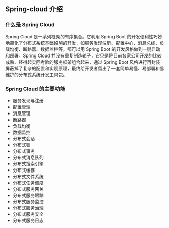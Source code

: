 ## Spring-cloud 介绍

### 什么是 Spring Cloud

Spring Cloud 是一系列框架的有序集合。它利用 Spring Boot 的开发便利性巧妙地简化了分布式系统基础设施的开发，如服务发现注册、配置中心、消息总线、负载均衡、断路器、数据监控等，都可以用 Spring Boot 的开发风格做到一键启动和部署。Spring Cloud 并没有重复制造轮子，它只是将目前各家公司开发的比较成熟、经得起实际考验的服务框架组合起来，通过 Spring Boot 风格进行再封装屏蔽掉了复杂的配置和实现原理，最终给开发者留出了一套简单易懂、易部署和易维护的分布式系统开发工具包。

### Spring Cloud 的主要功能

- 服务发现与注册
- 配置管理
- 消息管理
- 断路器
- 负载均衡
- 数据监控
- 分布式会话
- 分布式锁
- 分布式事务
- 分布式消息队列
- 分布式搜索引擎
- 分布式缓存
- 分布式文件系统
- 分布式任务调度
- 分布式服务网关
- 分布式服务跟踪
- 分布式服务监控
- 分布式服务治理
- 分布式服务安全
- 分布式服务日志

